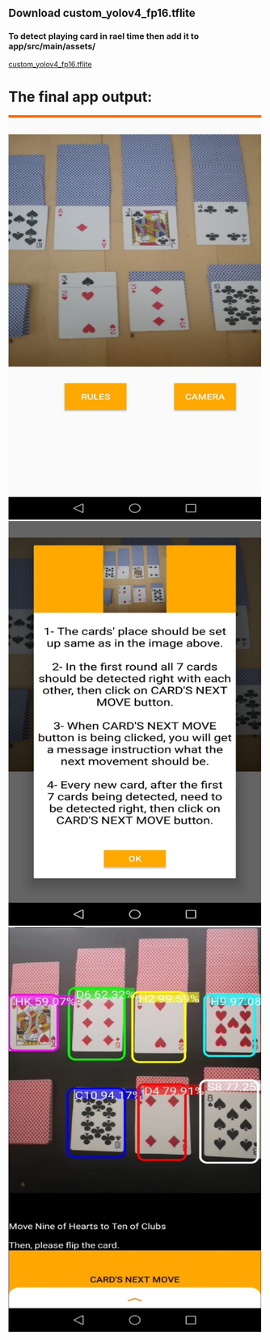 ## Download custom_yolov4_fp16.tflite
### To detect playing card in rael time then add it to app/src/main/assets/
[custom_yolov4_fp16.tflite](https://drive.google.com/file/d/1dL4F1wurfWsH4YAbAtIytsFMRhEqqm5F/view?usp=sharing) 

# The final app output:
<img src="https://github.com/M0-AR/CDIO_04_Android/blob/master/android_00.jpeg" width="500" height="800">
<img src="https://github.com/M0-AR/CDIO_04_Android/blob/master/android_01.jpeg" width="500" height="800">
<img src="https://github.com/M0-AR/CDIO_04_Android/blob/master/android_02.jpeg" width="500" height="800">

